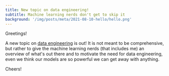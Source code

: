 ```yaml
---
title: New topic on data engineering!
subtitle: Machine learning nerds don't get to skip it
background: '/img/posts/meta/2021-08-10-hello/hello.png'
---
```


Greetings!

A new topic on [data engineering](/_learning/machine-learning/2-data-engineering.md) is out! It is not meant to be comprehensive, but rather to give the machine learning nerds (that includes me) an overview of what's out there and to motivate the need for data engineering, even we think our models are so powerful we can get away with anything.

Cheers!
